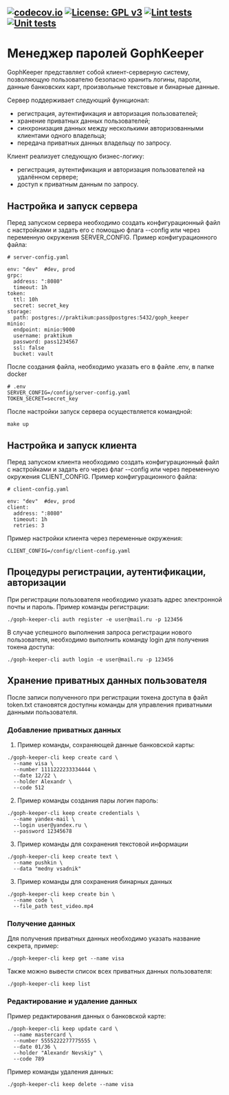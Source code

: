 [![codecov.io](https://codecov.io/github/ajugalushkin/goph-keeper/coverage.svg?branch=master)](https://codecov.io/github/ajugalushkin/goph-keeper?branch=iter3)
[![License: GPL v3](https://img.shields.io/badge/License-GPLv3-blue.svg)](https://tldrlegal.com/license/gnu-lesser-general-public-license-v3-(lgpl-3))
[![Lint tests](https://github.com/ajugalushkin/goph-keeper/actions/workflows/golangci-lint.yml/badge.svg)](https://github.com/hikjik/gophkeeper/actions/workflows/lint-tests.yml)
[![Unit tests](https://github.com/ajugalushkin/goph-keeper/actions/workflows/action-codecov.yml/badge.svg)](https://github.com/hikjik/gophkeeper/actions/workflows/unit-tests.yml)
------
# Менеджер паролей GophKeeper

GophKeeper представляет собой клиент-серверную систему, позволяющую пользователю безопасно хранить
логины, пароли, данные банковских карт, произвольные текстовые и бинарные данные.

Сервер поддерживает следующий функционал:
* регистрация, аутентификация и авторизация пользователей;
* хранение приватных данных пользователей;
* синхронизация данных между несколькими авторизованными клиентами одного владельца;
* передача приватных данных владельцу по запросу.

Клиент реализует следующую бизнес-логику:
* регистрация, аутентификация и авторизация пользователей на удалённом сервере;
* доступ к приватным данным по запросу.

## Настройка и запуск сервера

Перед запуском сервера необходимо создать конфигурационный файл с настройками
и задать его с помощью флага --config или через переменную окружения SERVER_CONFIG. 
Пример конфигурационного файла:

```
# server-config.yaml

env: "dev"  #dev, prod
grpc:
  address: ":8080"
  timeout: 1h
token:
  ttl: 10h
  secret: secret_key
storage:
  path: postgres://praktikum:pass@postgres:5432/goph_keeper
minio:
  endpoint: minio:9000
  username: praktikum
  password: pass1234567
  ssl: false
  bucket: vault
```

После создания файла, необходимо указать его в файле .env, в папке docker

```
# .env
SERVER_CONFIG=/config/server-config.yaml
TOKEN_SECRET=secret_key
```

После настройки запуск сервера осуществляется командной:

```
make up
```

## Настройка и запуск клиента

Перед запуском клиента необходимо создать конфигурационный файл с настройками
и задать его через флаг --config или через переменную окружения CLIENT_CONFIG. Пример конфигурационного файла:

```
# client-config.yaml

env: "dev"  #dev, prod
client:
  address: ":8080"
  timeout: 1h
  retries: 3
```

Пример настройки клиента через переменные окружения:

```
CLIENT_CONFIG=/config/client-config.yaml
```

## Процедуры регистрации, аутентификации, авторизации

При регистрации пользователя необходимо указать адрес электронной почты и пароль.
Пример команды регистрации:

```
./goph-keeper-cli auth register -e user@mail.ru -p 123456
```

В случае успешного выполнения запроса регистрации нового пользователя,
необходимо выполнить команду login для получения токена доступа:

```
./goph-keeper-cli auth login -e user@mail.ru -p 123456
```

## Хранение приватных данных пользователя

После записи полученного при регистрации токена доступа в файл token.txt
становятся доступны команды для управления приватными данными пользователя.

### Добавление приватных данных

1. Пример команды, сохраняющей данные банковской карты:

```
./goph-keeper-cli keep create card \
  --name visa \
  --number 1111222233334444 \
  --date 12/22 \
  --holder Alexandr \
  --code 512
```

2. Пример команды создания пары логин пароль:

```
./goph-keeper-cli keep create credentials \
  --name yandex-mail \
  --login user@yandex.ru \
  --password 12345678
```

3. Пример команды для сохранения текстовой информации

```
./goph-keeper-cli keep create text \
  --name pushkin \
  --data "medny vsadnik"
```

3. Пример команды для сохранения бинарных данных

```
./goph-keeper-cli keep create bin \
  --name code \
  --file_path test_video.mp4
```

### Получение данных

Для получения приватных данных необходимо указать название секрета, пример:

```
./goph-keeper-cli keep get --name visa
```

Также можно вывести список всех приватных данных пользователя:

```
./goph-keeper-cli keep list
```

### Редактирование и удаление данных

Пример редактирования данных о банковской карте:

```
./goph-keeper-cli keep update card \
  --name mastercard \
  --number 5555222277775555 \
  --date 01/36 \
  --holder "Alexandr Nevskiy" \
  --code 789
```

Пример команды удаления данных:

```
./goph-keeper-cli keep delete --name visa
```